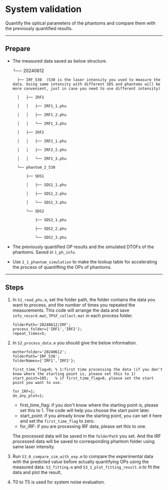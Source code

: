# System validation
Quantify the optical parameters of the phantoms and compare them with the previously quantified results.

---

## Prepare
* The measured data saved as below structure.
    
    └── 20240612

        ├── IRF_530  (530 is the laser intensity you used to measure the data. Using same intensity with different SDS and phantoms will be more convenient, just in case you need to use different intensity)

        │   ├── IRF1

        │   │   ├── IRF1_1.phu

        │   │   ├── IRF1_2.phu

        │   │   └── IRF1_3.phu

        │   ├── IRF2

        │   │   ├── IRF2_1.phu

        │   │   ├── IRF2_2.phu

        │   │   └── IRF2_3.phu

        └── phantom_2_530

            ├── SDS1

            │   ├── SDS1_1.phu

            │   ├── SDS1_2.phu

            │   └── SDS1_3.phu

            └── SDS2

                ├── SDS2_1.phu

                ├── SDS2_2.phu

                └── SDS2_3.phu

* The previously quantified OP results and the simulated DTOFs of the phantoms. Saved in `1_ph_info`.
* Use `2_1_phantom_simulation` to make the lookup table for accelerating the process of quantifting the OPs of phantoms.
---

## Steps

1. In `S1_read_phu.m`, set the folder path, the folder contains the data you want to process, and the number of times you repeated the measurements. This code will arrange the data and save `info_record.mat`, `TPSF_collect.mat` in each process folder. 
    
    ```matlab=12
    folderPath='20240612/IRF';
    process_folder={'IRF1','IRF2'};
    repeat_times=5;
    ```

2. In `S2_process_data.m` you should give the below information.
    ```matlab=22
    motherfolder='20240612';
    folderPath='IRF_530';
    folderNames={'IRF1','IRF2'};

    first_time_flag=0; % 1:first time processing the data (if you don't know where the starting point is, please set this to 1)
    start_point=105;   % if first_time_flag=0, please set the start point you want to use.

    for_IRF=1;
    do_any_plot=1;
    ```
    * first_time_flag: if you don't know where the starting point is, please set this to 1. The code will help you choose the start point later. 
    * start_point: if you already know the starting point, you can set it here and set the `first_time_flag` to zero.
    * for_IRF: if you are processing IRF data, please set this to one.
    
    The processed data will be saved in the `folderPath` you set. And the IRF processed data will be saved to corresponding phantom folder using same laser intensity.
    
3. Run `S3_0_compare_sim_with_exp.m` to compare the experimental data with the predicted value before actually quantifying OPs using the measured data. `S3_fitting.m` and `S3_1_plot_fitting_result.m` to fit the data and plot the result, 


4. T0 to T5 is used for system noise evaluation.
